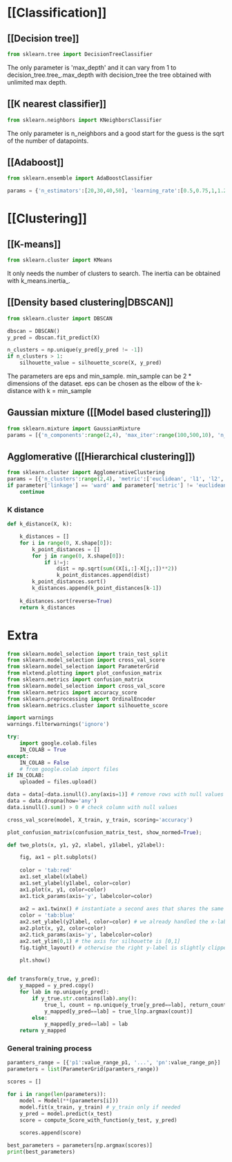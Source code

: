 
# [[Classification]]

## [[Decision tree]] 
``` python
from sklearn.tree import DecisionTreeClassifier
```
The only parameter is 'max_depth' and it can vary from 1 to decision_tree.tree_.max_depth with decision_tree the tree obtained with unlimited max depth.

## [[K nearest classifier]]
```python 
from sklearn.neighbors import KNeighborsClassifier
```
The only parameter is n_neighbors and a good start for the guess is the sqrt of the number of datapoints.

## [[Adaboost]]
```python 
from sklearn.ensemble import AdaBoostClassifier

params = {'n_estimators':[20,30,40,50], 'learning_rate':[0.5,0.75,1,1.25,1.5]}
```

# [[Clustering]]

## [[K-means]]
```python
from sklearn.cluster import KMeans
```
It only needs the number of clusters to search. The inertia can be obtained with k_means.inertia_. 

## [[Density based clustering|DBSCAN]]
```python
from sklearn.cluster import DBSCAN

dbscan = DBSCAN()
y_pred = dbscan.fit_predict(X)

n_clusters = np.unique(y_pred[y_pred != -1])
if n_clusters > 1:
	silhouette_value = silhouette_score(X, y_pred)
```
The parameters are eps and min_sample. min_sample can be 2 * dimensions of the dataset. eps can be chosen as the elbow of the k-distance with k = min_sample 

## Gaussian mixture ([[Model based clustering]])
```python
from sklearn.mixture import GaussianMixture
params = [{'n_components':range(2,4), 'max_iter':range(100,500,10), 'n_init':range(1,4), 'init_params':['kmeans', 'k-means++', 'random']}]
```

## Agglomerative ([[Hierarchical clustering]])
```python
from sklearn.cluster import AgglomerativeClustering
params = [{'n_clusters':range(2,4), 'metric':['euclidean', 'l1', 'l2', 'manhattan', 'cosine'], 'linkage':['ward', 'complete', 'average', 'single']}]
if parameter['linkage'] == 'ward' and parameter['metric'] != 'euclidean':
	continue
```

### K distance
```python
def k_distance(X, k):

	k_distances = []
	for i in range(0, X.shape[0]):
		k_point_distances = []
		for j in range(0, X.shape[0]):
			if i!=j:
				dist = np.sqrt(sum((X[i,:]-X[j,:])**2))
				k_point_distances.append(dist)
		k_point_distances.sort()
		k_distances.append(k_point_distances[k-1])
		
	k_distances.sort(reverse=True)
	return k_distances
```

# Extra
```python
from sklearn.model_selection import train_test_split
from sklearn.model_selection import cross_val_score
from sklearn.model_selection import ParameterGrid
from mlxtend.plotting import plot_confusion_matrix
from sklearn.metrics import confusion_matrix
from sklearn.model_selection import cross_val_score
from sklearn.metrics import accuracy_score
from sklearn.preprocessing import OrdinalEncoder
from sklearn.metrics.cluster import silhouette_score

import warnings
warnings.filterwarnings('ignore')

try:
	import google.colab.files
	IN_COLAB = True
except:
	IN_COLAB = False
	# from google.colab import files
if IN_COLAB:
	uploaded = files.upload()

data = data[~data.isnull().any(axis=1)] # remove rows with null values 
data = data.dropna(how='any')
data.isnull().sum() > 0 # check column with null values

cross_val_score(model, X_train, y_train, scoring='accuracy')

plot_confusion_matrix(confusion_matrix_test, show_normed=True);

def two_plots(x, y1, y2, xlabel, y1label, y2label):

	fig, ax1 = plt.subplots()
	
	color = 'tab:red'
	ax1.set_xlabel(xlabel)
	ax1.set_ylabel(y1label, color=color)
	ax1.plot(x, y1, color=color)
	ax1.tick_params(axis='y', labelcolor=color)
	
	ax2 = ax1.twinx() # instantiate a second axes that shares the same x-axis
	color = 'tab:blue'
	ax2.set_ylabel(y2label, color=color) # we already handled the x-label with ax1
	ax2.plot(x, y2, color=color)
	ax2.tick_params(axis='y', labelcolor=color)
	ax2.set_ylim(0,1) # the axis for silhouette is [0,1]
	fig.tight_layout() # otherwise the right y-label is slightly clipped
	
	plt.show()


def transform(y_true, y_pred):
	y_mapped = y_pred.copy()
	for lab in np.unique(y_pred):
		if y_true.str.contains(lab).any():
			true_l, count = np.unique(y_true[y_pred==lab], return_counts=True)
			y_mapped[y_pred==lab] = true_l[np.argmax(count)]
		else:
			y_mapped[y_pred==lab] = lab
	return y_mapped

```

### General training process
```python 
paramters_range = [{'p1':value_range_p1, '...', 'pn':value_range_pn}]
parameters = list(ParameterGrid(paramters_range))

scores = []

for i in range(len(parameters)):
	model = Model(**(parameters[i]))
	model.fit(x_train, y_train) # y_train only if needed
	y_pred = model.predict(x_test)
	score = compute_Score_with_function(y_test, y_pred)
	
	scores.append(score)

best_parameters = parameters[np.argmax(scores)]
print(best_parameters)
```